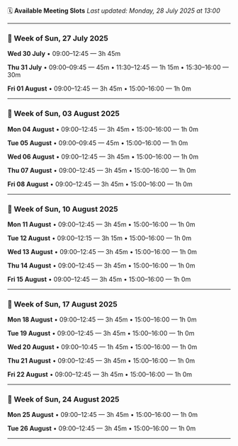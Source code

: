 🗓️ **Available Meeting Slots**
_Last updated: Monday, 28 July 2025 at 13:00_

---

### 📅 Week of Sun, 27 July 2025

**Wed 30 July**
  • 09:00–12:45 — 3h 45m

**Thu 31 July**
  • 09:00–09:45 — 45m
  • 11:30–12:45 — 1h 15m
  • 15:30–16:00 — 30m

**Fri 01 August**
  • 09:00–12:45 — 3h 45m
  • 15:00–16:00 — 1h 0m

---

### 📅 Week of Sun, 03 August 2025

**Mon 04 August**
  • 09:00–12:45 — 3h 45m
  • 15:00–16:00 — 1h 0m

**Tue 05 August**
  • 09:00–09:45 — 45m
  • 15:00–16:00 — 1h 0m

**Wed 06 August**
  • 09:00–12:45 — 3h 45m
  • 15:00–16:00 — 1h 0m

**Thu 07 August**
  • 09:00–12:45 — 3h 45m
  • 15:00–16:00 — 1h 0m

**Fri 08 August**
  • 09:00–12:45 — 3h 45m
  • 15:00–16:00 — 1h 0m

---

### 📅 Week of Sun, 10 August 2025

**Mon 11 August**
  • 09:00–12:45 — 3h 45m
  • 15:00–16:00 — 1h 0m

**Tue 12 August**
  • 09:00–12:15 — 3h 15m
  • 15:00–16:00 — 1h 0m

**Wed 13 August**
  • 09:00–12:45 — 3h 45m
  • 15:00–16:00 — 1h 0m

**Thu 14 August**
  • 09:00–12:45 — 3h 45m
  • 15:00–16:00 — 1h 0m

**Fri 15 August**
  • 09:00–12:45 — 3h 45m
  • 15:00–16:00 — 1h 0m

---

### 📅 Week of Sun, 17 August 2025

**Mon 18 August**
  • 09:00–12:45 — 3h 45m
  • 15:00–16:00 — 1h 0m

**Tue 19 August**
  • 09:00–12:45 — 3h 45m
  • 15:00–16:00 — 1h 0m

**Wed 20 August**
  • 09:00–10:45 — 1h 45m
  • 15:00–16:00 — 1h 0m

**Thu 21 August**
  • 09:00–12:45 — 3h 45m
  • 15:00–16:00 — 1h 0m

**Fri 22 August**
  • 09:00–12:45 — 3h 45m
  • 15:00–16:00 — 1h 0m

---

### 📅 Week of Sun, 24 August 2025

**Mon 25 August**
  • 09:00–12:45 — 3h 45m
  • 15:00–16:00 — 1h 0m

**Tue 26 August**
  • 09:00–12:45 — 3h 45m
  • 15:00–16:00 — 1h 0m

---